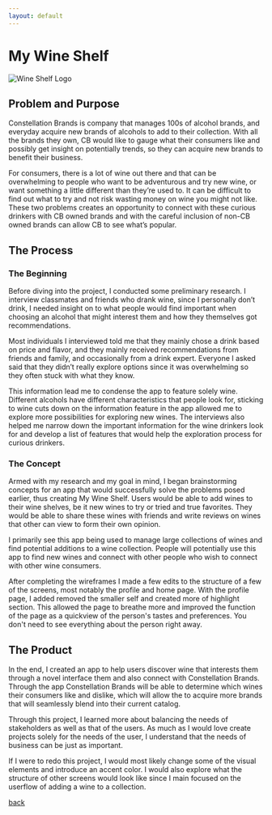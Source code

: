 ```yaml
---
layout: default
---
```


# My Wine Shelf
![Wine Shelf Logo](assests/wine.png)

## Problem and Purpose
Constellation Brands is company that manages 100s of alcohol brands, and everyday acquire new brands of alcohols to add to their collection. With all the brands they own, CB would like to gauge what their consumers like and possibly get insight on potentially trends, so they can acquire new brands to benefit their business.

For consumers, there is a lot of wine out there and that can be overwhelming to people who want to be adventurous and try new wine, or want something a little different than they’re used to. It can be difficult to find out what to try and not risk wasting money on wine you might not like.
These two problems creates an opportunity to connect with these curious drinkers with CB owned brands and with the careful inclusion of non-CB owned brands can allow CB to see what’s popular.

## The Process

### The Beginning
Before diving into the project, I conducted some preliminary research. I interview classmates and friends who drank wine, since I personally don’t drink, I needed insight on to what people would find important when choosing an alcohol that might interest them and how they themselves got recommendations.

​Most individuals I interviewed told me that they mainly chose a drink based on price and flavor, and they mainly received recommendations from friends and family, and occasionally from a drink expert. Everyone I asked said that they didn’t really explore options since it was overwhelming so they often stuck with what they know.

​This information lead me to condense the app to feature solely wine. Different alcohols have different characteristics that people look for, sticking to wine cuts down on the information feature in the app allowed me to explore more possibilities for exploring new wines. The interviews also helped me narrow down the important information for the wine drinkers look for and develop a list of features that would help the exploration process for curious drinkers.

### The Concept
Armed with my research and my goal in mind, I began brainstorming concepts for an app that would successfully solve the problems posed earlier, thus creating My Wine Shelf. Users would be able to add wines to their wine shelves, be it new wines to try or tried and true favorites. They would be able to share these wines with friends and write reviews on wines that other can view to form their own opinion.

​I primarily see this app being used to manage large collections of wines and find potential additions to a wine collection. People will potentially use this app to find new wines and connect with other people who wish to connect with other wine consumers.

​After completing the wireframes I made a few edits to the structure of a few of the screens, most notably the profile and home page. With the profile page, I added removed the smaller self and created more of highlight section. This allowed the page to breathe more and improved the function of the page as a quickview of the person's tastes and preferences. You don't need to see everything about the person right away.

## The Product
In the end, I created an app to help users discover wine that interests them through a novel interface them and also connect with Constellation Brands. Through the app Constellation Brands will be able to determine which wines their consumers like and dislike, which will allow the to acquire more brands that will seamlessly blend into their current catalog.

Through this project, I learned more about balancing the needs of stakeholders as well as that of the users. As much as I would love create projects solely for the needs of the user, I understand that the needs of business can be just as important.

If I were to redo this project, I would most likely change some of the visual elements and introduce an accent color. I would also explore what the structure of other screens would look like since I main focused on the userflow of adding a wine to a collection.

[back](./)